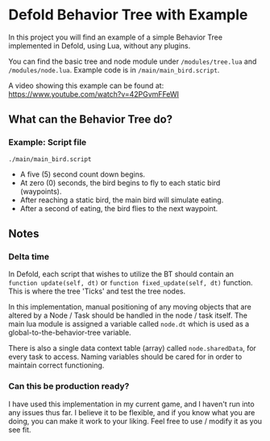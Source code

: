 # Defold Behavior Tree with Example

In this project you will find an example of a simple Behavior Tree implemented in Defold, using Lua, without any plugins.

You can find the basic tree and node module under `/modules/tree.lua` and `/modules/node.lua`. Example code is in `/main/main_bird.script`.

A video showing this example can be found at: https://www.youtube.com/watch?v=42PGvmFFeWI


## What can the Behavior Tree do?

### Example: Script file
`./main/main_bird.script`
- A five (5) second count down begins.
- At zero (0) seconds, the bird begins to fly to each static bird (waypoints).
- After reaching a static bird, the main bird will simulate eating.
- After a second of eating, the bird flies to the next waypoint.

## Notes

### Delta time

In Defold, each script that wishes to utilize the BT should contain an `function update(self, dt)` or `function fixed_update(self, dt)` function. This is where the tree 'Ticks' and test the tree nodes.

In this implementation, manual positioning of any moving objects that are altered by a Node / Task should be handled in the node / task itself. The main lua module is assigned a variable called `node.dt`
which is used as a global-to-the-behavior-tree variable.

There is also a single data context table (array) called `node.sharedData`, for every task to access. Naming variables should be cared for in order to maintain correct functioning. 


### Can this be production ready?

I have used this implementation in my current game, and I haven't run into any issues thus far. I believe it to be flexible, and if you know what you are doing, 
you can make it work to your liking. Feel free to use / modify it as you see fit.

